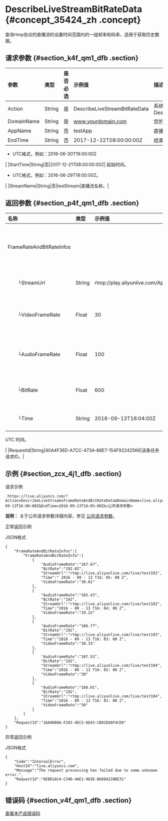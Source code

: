 # DescribeLiveStreamBitRateData {#concept_35424_zh .concept}

查询rtmp协议的直播流的设置时间范围内的一组帧率和码率，适用于获取历史数据。

## 请求参数 {#section_k4f_qm1_dfb .section}

|参数|类型|是否必选|示例值|描述|
|:-|:-|:---|:--|:-|
|Action|String|是|DescribeLiveStreamBitRateData|系统规定参数。取值：DescribeLiveStreamBitRateData|
|DomainName|String|是|www.yourdomain.com|您的域名。|
|AppName|String|否|testApp|直播流所属应用名称。|
|EndTime|String|否|2017-12-22T08:00:00:00Z| 结束时间。

 -   UTC格式，例如：2016-06-30T19:00:00Z

 |
|StartTime|String|否|2017-12-21T08:00:00:00Z| 起始时间。

 -   UTC格式，例如：2016-06-29T19:00:00Z。

 |
|StreamName|String|否|testStream|直播流名称。|

## 返回参数 {#section_p4f_qm1_dfb .section}

|名称|类型|示例值|描述|
|:-|:-|:--|:-|
|FrameRateAndBitRateInfos| | |各直播流的帧率/码率信息。|
|  └StreamUrl|String|rtmp://play.aliyunlive.com/AppName/StreamName|直播流的 URL。|
|  └VideoFrameRate|Float|30|直播流的视频帧率。|
|  └AudioFrameRate|Float|100|直播流的音频帧率。|
|  └BitRate|Float|600|直播流的码率。|
|  └Time|String|2016-09-13T16:04:00Z| 统计时刻。

 UTC 时间。

 |
|RequestId|String|40A4F36D-A7CC-473A-88E7-154F92242566|该条任务请求ID。|

## 示例 {#section_zcx_4j1_dfb .section}

请求示例

```
 https://live.aliyuncs.com/?Action=DescribeLiveStreamsFrameRateAndBitRateData&DomainName=live.aliyunlive.com&AppName=testApp&StreamName=testStream&StartTime=2016-09-13T16:00:00Z&EndTime=2016-09-13T16:05:00Z&<公共请求参数>
```

**说明：** 关于公共请求参数详细内容，参见 [公共请求参数](cn.zh-CN/API参考/调用方式/公共参数.md#)。

正常返回示例

JSON格式

```
{
    "FrameRateAndBitRateInfos":{
        "FrameRateAndBitRateInfo":[
            {
                "AudioFrameRate":"167.67",
                "BitRate":"192.02",
                "StreamUrl":"rtmp://live.aliyunlive.com/live/test101",
                "Time":" 2016 - 09 - 13 T16: 05: 00 Z",
                "VideoFrameRate":"30.01"
            },
            {
                "AudioFrameRate":"165.43",
                "BitRate":"192",
                "StreamUrl":"rtmp://live.aliyunlive.com/live/test102",
                "Time":"2016 - 09 - 13 T16: 04: 00 Z",
                "VideoFrameRate":"29.22"
            },
            {
                "AudioFrameRate":"166.77",
                "BitRate":"192",
                "StreamUrl":"rtmp://live.aliyunlive.com/live/test103",
                "Time":"2016 - 09 - 13 T16: 03: 00 Z",
                "VideoFrameRate":"30.33"
            },
            {
                "AudioFrameRate":"167.53",
                "BitRate":"192",
                "StreamUrl":"rtmp://live.aliyunlive.com/live/test104",
                "Time":"2016 - 09 - 13 T16: 02: 00 Z",
                "VideoFrameRate":"30"
            },
            {
                "AudioFrameRate":"168.01",
                "BitRate":"192",
                "StreamUrl":"rtmp://live.aliyunlive.com/live/test104",
                "Time":"2016 - 09 - 13 T16: 01: 00 Z",
                "VideoFrameRate":"30"
            }
        ]
    },
    "RequestId":"16A96B9A-F203-4EC5-8E43-CB92E68F4CD8"
}
```

异常返回示例

JSON格式

```
{
    "Code":"InternalError",
    "HostId":"live.aliyuncs.com",
    "Message":"The request processing has failed due to some unknown error.",
    "RequestId":"6EBD1AC4-C34D-4AE1-963E-B688A228BE31"
}
```

## 错误码 {#section_v4f_qm1_dfb .section}

[查看本产品错误码](https://error-center.aliyun.com/status/product/live)

